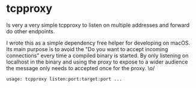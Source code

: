 tcpproxy
========
Is very a very simple tcpproxy to listen on multiple addresses and forward do other endpoints.

I wrote this as a simple dependency free helper for developing on macOS.
Its main purpose is to avoid the "Do you want to accept incoming connections" every time a compiled binary is started.
By only listening on localhost in the binary and using the proxy to expose to a wider audience the message only needs to accepted once for the proxy. \o/

```
usage: tcpproxy listen:port:target:port ...
```
